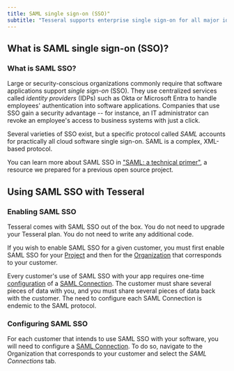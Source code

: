```yaml
---
title: SAML single sign-on (SSO)"
subtitle: "Tesseral supports enterprise single sign-on for all major identity providers (IDPs)"
---
```


## What is SAML single sign-on (SSO)?

### What is SAML SSO?

Large or security-conscious organizations commonly require that software applications support *single sign-on* (SSO). They use centralized services called *identity providers* (IDPs) such as Okta or Microsoft Entra to handle employees' authentication into software applications. Companies that use SSO gain a security advantage -- for instance, an IT administrator can revoke an employee's access to business systems with just a click.

Several varieties of SSO exist, but a specific protocol called *SAML* accounts for practically all cloud software single sign-on. SAML is a complex, XML-based protocol. 

You can learn more about SAML SSO in ["SAML: a technical primer"](https://ssoready.com/docs/saml/saml-technical-primer), a resource we prepared for a previous open source project. 

## Using SAML SSO with Tesseral

### Enabling SAML SSO

Tesseral comes with SAML SSO out of the box. You do not need to upgrade your Tesseral plan. You do not need to write any additional code. 

If you wish to enable SAML SSO for a given customer, you must first enable SAML SSO for your [Project](/docs/features/customizing-your-login-experience#changing-login-methods-for-a-project) and then for the [Organization](/docs/features/customizing-your-login-experience#changing-login-methods-for-an-organization) that corresponds to your customer.

Every customer's use of SAML SSO with your app requires one-time [configuration](#configuring-saml-sso) of a [SAML Connection](/docs/concepts/saml-connections). The customer must share several pieces of data with you, and you must share several pieces of data back with the customer. The need to configure each SAML Connection is endemic to the SAML protocol.


### Configuring SAML SSO

For each customer that intends to use SAML SSO with your software, you will need to configure a [SAML Connection](/docs/concepts/saml-connections). To do so, navigate to the Organization that corresponds to your customer and select the *SAML Connections* tab. 

